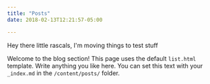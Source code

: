 ```yaml
---
title: "Posts"
date: 2018-02-13T12:21:57-05:00

---
```


Hey there little rascals, I'm moving things to test stuff

Welcome to the blog section! This page uses the default `list.html` template. Write anything you like here. You can set this text with your `_index.md` in the `/content/posts/` folder.